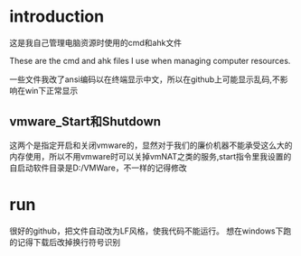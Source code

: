 # introduction

这是我自己管理电脑资源时使用的cmd和ahk文件

These are the cmd and ahk files I use when managing computer resources.

一些文件我改了ansi编码以在终端显示中文，所以在github上可能显示乱码,不影响在win下正常显示

## vmware_Start和Shutdown
这两个是指定开启和关闭vmware的，显然对于我们的廉价机器不能承受这么大的内存使用，所以不用vmware时可以关掉vmNAT之类的服务,start指令里我设置的自启动软件目录是D:/VMWare，不一样的记得修改


# run
很好的github，把文件自动改为LF风格，使我代码不能运行。 想在windows下跑的记得下载后改掉换行符号识别